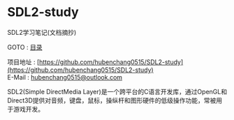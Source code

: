 # SDL2-study
SDL2学习笔记(文档摘抄)

GOTO : [目录](SUMMARY.md)

项目地址 : [https://github.com/hubenchang0515/SDL2-study](https://github.com/hubenchang0515/SDL2-study)  
E-Mail : [hubenchang0515@outlook.com](mailto://hubenchang0515@outlook.com)  

SDL2(Simple DirectMedia Layer)是一个跨平台的C语言开发库，通过OpenGL和Direct3D提供对音频，键盘，鼠标，操纵杆和图形硬件的低级操作功能，常被用于游戏开发。
